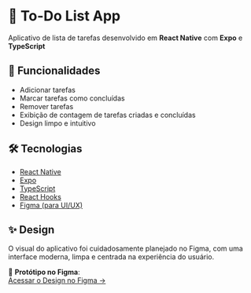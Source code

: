# 📝 To-Do List App

Aplicativo de lista de tarefas desenvolvido em **React Native** com **Expo** e **TypeScript**

## 📱 Funcionalidades

- Adicionar tarefas
- Marcar tarefas como concluídas
- Remover tarefas
- Exibição de contagem de tarefas criadas e concluídas
- Design limpo e intuitivo

## 🛠️ Tecnologias

- [React Native](https://reactnative.dev/)
- [Expo](https://expo.dev/)
- [TypeScript](https://www.typescriptlang.org/)
- [React Hooks](https://reactjs.org/docs/hooks-intro.html)
- [Figma (para UI/UX)](https://www.figma.com)

## ✨ Design

O visual do aplicativo foi cuidadosamente planejado no Figma, com uma interface moderna, limpa e centrada na experiência do usuário.

🎨 **Protótipo no Figma**:  
[Acessar o Design no Figma →](https://www.figma.com/design/oFBtPkpRhjSYE3sLDy8juC/Lista-de-Tarefas?node-id=0-1&p=f&t=SwIa1Oo1wVl0xRuW-0)